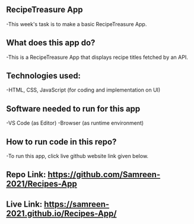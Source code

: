 ## RecipeTreasure App
-This week's task is to make a basic RecipeTreasure App.

## What does this app do?
-This is a RecipeTreasure App that displays recipe titles fetched by an API.

## Technologies used:
-HTML, CSS, JavaScript (for coding and implementation on UI)

## Software needed to run for this app
-VS Code (as Editor)
-Browser (as runtime environment)

## How to run code in this repo?
-To run this app, click live github website link given below.

## Repo Link: https://github.com/Samreen-2021/Recipes-App

## Live Link: https://samreen-2021.github.io/Recipes-App/

